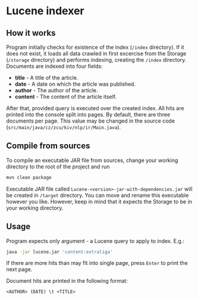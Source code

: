 # Lucene indexer

## How it works
Program initially checks for existence of the index (`/index` directory). If it does not exist, it loads all data crawled in first excercise from the Storage (`/storage` directory) and performs indexing, creating the `/index` directory. Documents are indexed into four fields:
- **title** - A title of the article.
- **date** - A date on which the article was published.
- **author** - The author of the article.
- **content** - The content of the article itself.

After that, provided query is executed over the created index. All hits are printed into the console split into pages. By default, there are three documents per page. This value may be changed in the source code (`src/main/java/cz/zcu/kiv/nlp/ir/Main.java`).

## Compile from sources
To compile an executable JAR file from sources, change your working directory to the root of the project and run
```sh
mvn clean package
```
Executable JAR file called `Lucene-<version>-jar-with-dependencies.jar` will be created in `/target` directory. You can move and rename this executable however you like. However, keep in mind that it expects the Storage to be in your working directory.

## Usage
Program expects only argument - a Lucene query to apply to index. E.g.:
```sh
java -jar lucene.jar 'content:extraliga'
```
If there are more hits than may fit into single page, press `Enter` to print the next page.

Document hits are printed in the following format:
```
<AUTHOR> (DATE) \t <TITLE> 
```

